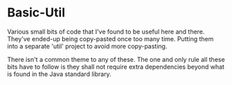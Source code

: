 Basic-Util
==========

Various small bits of code that I've found to be useful here and there.
They've ended-up being copy-pasted once too many time. Putting them
into a separate 'util' project to avoid more copy-pasting.

There isn't a common theme to any of these. The one and only rule all 
these bits have to follow is they shall not require extra dependencies 
beyond what is found in the Java standard library.
